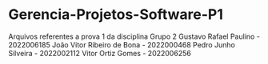 # Gerencia-Projetos-Software-P1
Arquivos referentes a prova 1 da disciplina
Grupo 2
Gustavo Rafael Paulino - 2022006185
João Vitor Ribeiro de Bona - 2022000468
Pedro Junho Silveira - 2022002112
Vitor Ortiz Gomes - 2022006256
